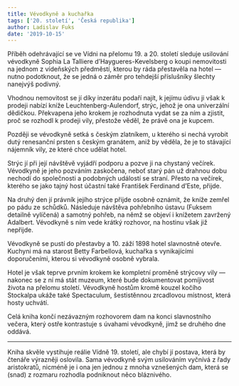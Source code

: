 ```yaml
---
title: Vévodkyně a kuchařka
tags: ['20. století', 'Česká republika']
author: Ladislav Fuks
date: '2019-10-15'
---
```


Příběh odehrávající se ve Vídni na přelomu 19. a 20. století sleduje usilování vévodkyně Sophia La Talliere d’Haygueres-Kevelsberg o koupi nemovitosti na jednom z vídeňských předměstí, kterou by ráda přestavěla na hotel — nutno podotknout, že se jedná o záměr pro tehdejší příslušníky šlechty nanejvýš podivný.

Vhodnou nemovitost se jí díky inzerátu podaří najít, k jejímu údivu ji však k prodeji nabízí kníže Leuchtenberg-Aulendorf, strýc, jehož je ona univerzální dědičkou. Překvapena jeho krokem je rozhodnuta vydat se za ním a zjistit, proč se rozhodl k prodeji vily, přestože věděl, že právě ona je kupcem.

Později se vévodkyně setká s českým zlatníkem, u kterého si nechá vyrobit dutý renesanční prsten s českým granátem, aniž by věděla, že je to stávající nájemník vily, ze které chce udělat hotel.

Strýc jí při její návštěvě vyjádří podporu a pozve ji na chystaný večírek. Vévodkyně je jeho pozváním zaskočena, neboť starý pán už drahnou dobu nechodí do společnosti a podobných událostí se straní. Přesto na večírek, kterého se jako tajný host účastní také František Ferdinand d’Este, přijde.

Na druhý den jí právník jejího strýce přijde osobně oznámit, že kníže zemřel po pádu ze schůdků.
Následuje návštěva pohřebního ústavu (Fuksem detailně vylíčená) a samotný pohřeb, na němž se objeví i knížetem zavržený Adalbert. Vévodkyně s ním vede krátký rozhovor, na hostinu však již nepřijde.

Vévodkyně se pustí do přestavby a 10. záží 1898 hotel slavnostně otevře. Kuchyni má na starost Betty Farbellová, kuchařka s vynikajícími doporučeními, kterou si vévodkyně osobně vybrala.

Hotel je však teprve prvním krokem ke kompletní proměně strýcovy vily — nakonec se z ní má stát muzeum, které bude dokumentovat pomíjivost života na přelomu století. Vévodkyně hostům kromě kouzel kočího Stockalpa ukáže také Spectaculum, šestistěnnou zrcadlovou místnost, která hosty uchvátí.

Celá kniha končí nezávazným rozhovorem dam na konci slavnostního večera, který ostře kontrastuje s úvahami vévodkyně, jimž se druhého dne oddává.

----------

Kniha skvěle vystihuje reálie Vídně 19. století, ale chybí jí postava, která by čtenáře výrazněji oslovila. Sama vévodkyně svým usilováním vyčnívá z řady aristokratů, nicméně je i ona jen jednou z mnoha vznešených dam, která se (snad) z rozmaru rozhodla podniknout něco bláznivého.

